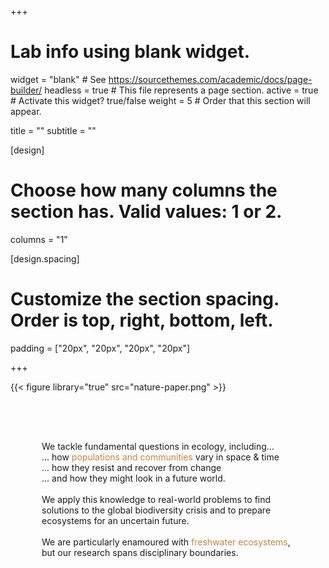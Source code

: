 +++
# Lab info using blank widget.
widget = "blank"  # See https://sourcethemes.com/academic/docs/page-builder/
headless = true  # This file represents a page section.
active = true  # Activate this widget? true/false
weight = 5  # Order that this section will appear.

title = ""
subtitle = ""

[design]
  # Choose how many columns the section has. Valid values: 1 or 2.
  columns = "1"

[design.spacing]
  # Customize the section spacing. Order is top, right, bottom, left.
  padding = ["20px", "20px", "20px", "20px"]
  
+++

<div class="container">
  <div class="row">
<div class="col-12 col-lg-4">

{{< figure library="true" src="nature-paper.png" >}}

</div>


<div class="col-12 col-lg-8" style="padding:50px;"> 

We tackle fundamental questions in ecology, including...
<br>
... how <span style="color:#C28542">populations and communities</span> vary in space & time
<br>
... how they resist and recover from change
<br>
... and how they might look in a future world. 
<br>
<br>
We apply this knowledge to real-world problems to find solutions to the global biodiversity crisis and to prepare ecosystems for an uncertain future. 
<br>
<br>
We are particularly enamoured with <span style="color:#C28542">freshwater ecosystems</span>, but our research spans disciplinary boundaries. 

</div>
</div>
</div>


<!-- <span style="color:#285F75"><font size="20"><b>Tonkin </b>Lab</font></span> -->

<!-- <span style="color:#C28542"><font size="12">Population & Community Ecology</font></span> -->


